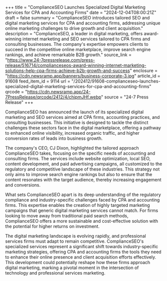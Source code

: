 +++
title = "ComplianceSEO Launches Specialized Digital Marketing Services for CPA and Accounting Firms"
date = "2024-12-04T08:00:21Z"
draft = false
summary = "ComplianceSEO introduces tailored SEO and digital marketing services for CPA and accounting firms, addressing unique online marketing challenges to drive growth and client acquisition."
description = "ComplianceSEO, a leader in digital marketing, offers award-winning internet marketing and SEO services tailored to CPA firms and consulting businesses. The company's expertise empowers clients to succeed in the competitive online marketplace, improve search engine rankings, and achieve remarkable B2B growth."
source_link = "https://www.24-7pressrelease.com/press-release/516714/complianceseos-award-winning-internet-marketing-solutions-help-cpa-firms-achieve-b2b-growth-and-success"
enclosure = "https://cdn.newsramp.app/banners/business-corporate-3.jpg"
article_id = 91608
feed_item_id = 9114
url = "/202412/91608-complianceseo-launches-specialized-digital-marketing-services-for-cpa-and-accounting-firms"
qrcode = "https://cdn.newsramp.app/24-7PressRelease/qrcode/2412/4/chipmJHf.webp"
source = "24-7 Press Release"
+++

<p>ComplianceSEO has announced the launch of its specialized digital marketing and SEO services aimed at CPA firms, accounting practices, and consulting businesses. This initiative is designed to tackle the distinct challenges these sectors face in the digital marketplace, offering a pathway to enhanced online visibility, increased organic traffic, and higher conversion rates of leads into business growth.</p><p>The company's CEO, CJ Dixon, highlighted the tailored approach ComplianceSEO takes, focusing on the specific needs of accounting and consulting firms. The services include website optimization, local SEO, content development, and paid advertising campaigns, all customized to the regulatory and competitive landscape of these industries. This strategy not only aims to improve search engine rankings but also to ensure that the content resonates with the target audience, thereby increasing engagement and conversions.</p><p>What sets ComplianceSEO apart is its deep understanding of the regulatory compliance and industry-specific challenges faced by CPA and accounting firms. This expertise enables the creation of highly targeted marketing campaigns that generic digital marketing services cannot match. For firms looking to move away from traditional paid search methods, ComplianceSEO offers a more sustainable and cost-effective solution with the potential for higher returns on investment.</p><p>The digital marketing landscape is evolving rapidly, and professional services firms must adapt to remain competitive. ComplianceSEO's specialized services represent a significant shift towards industry-specific marketing strategies, offering CPA and accounting firms the tools they need to enhance their online presence and client acquisition efforts effectively. This development could potentially reshape how these firms approach digital marketing, marking a pivotal moment in the intersection of technology and professional services marketing.</p>